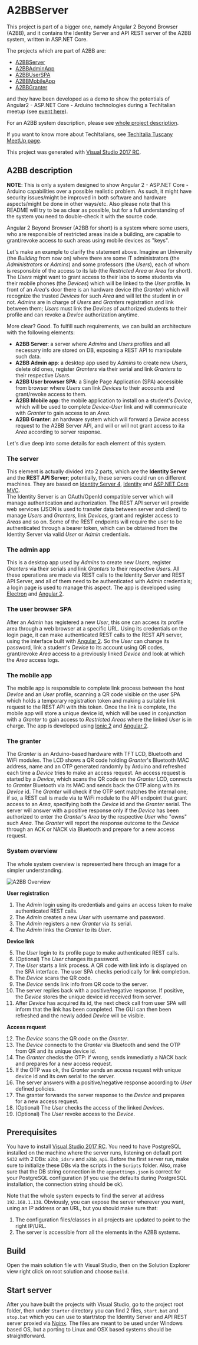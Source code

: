 # A2BBServer

This project is part of a bigger one, namely Angular 2 Beyond Browser (A2BB), and it contains the Identity Server and API REST server of the A2BB system, written in ASP.NET Core.

The projects which are part of A2BB are:
* [A2BBServer](https://github.com/marcuson/A2BBServer)
* [A2BBAdminApp](https://github.com/marcuson/A2BBAdminApp)
* [A2BBUserSPA](https://github.com/marcuson/A2BBUserSPA)
* [A2BBMobileApp](https://github.com/marcuson/A2BBMobileApp)
* [A2BBGranter](https://github.com/marcuson/A2BBGranter)

and they have been developed as a demo to show the potentials of Angular2 - ASP.NET Core - Arduino technologies during a TechItalian meetup
(see [event here](https://www.meetup.com/TechItaliaTuscany/events/237721715)).

For an A2BB system description, please see [whole project description](#a2bb-description).

If you want to know more about TechItalians, see [TechItalia Tuscany MeetUp page](https://www.meetup.com/it-IT/TechItaliaTuscany/).

This project was generated with [Visual Studio 2017 RC](https://www.visualstudio.com/it/vs/visual-studio-2017-rc/).

## A2BB description

**NOTE**: This is only a system designed to show Angular 2 - ASP.NET Core - Arduino capabilities over a possible realistic problem. As such, it might have security issues/might be improved in both software and hardware aspects/might be done in other ways/etc. Also please note that this README will try to be as clear as possible, but for a full understanding of the system you need to double-check it with the source code.

Angular 2 Beyond Browser (A2BB for short) is a system where some users, who are responsible of restricted areas inside a building, are capable to grant/revoke access to such areas using mobile devices as "keys".

Let's make an example to clarify the statement above. Imagine an University (the *Building* from now on) where there are some IT administrators (the *Administrators* or *Admins*) and some professors (the *Users*), each of whom is responsible of the access to its lab (the *Restricted Area* or *Area* for short). The *Users* might want to grant access to their labs to some students via their mobile phones (the *Devices*) which will be linked to the *User* profile. In front of an *Area*'s door there is an hardware device (the *Granter*) which will recognize the trusted *Devices* for such *Area* and will let the student in or not. *Admins* are in charge of *Users* and *Granters* registration and link between them; *Users* must link the *Devices* of authorized students to their profile and can revoke a *Device* authorization anytime.

More clear? Good. To fulfill such requirements, we can build an architecture with the following elements:

* **A2BB Server**: a server where *Admins* and *Users* profiles and all necessary info are stored on DB, exposing a REST API to manipulate such data.
* **A2BB Admin app**: a desktop app used by *Admins* to create new *Users*, delete old ones, register *Granters* via their serial and link *Granters* to their respective *Users*.
* **A2BB User browser SPA**: a Single Page Application (SPA) accessible from browser where *Users* can link *Devices* to their accounts and grant/revoke access to them.
* **A2BB Mobile app**: the mobile application to install on a student's *Device*, which will be used to complete *Device*-*User* link and will communicate with *Granter* to gain access to an *Area*.
* **A2BB Granter**: an hardware system which will forward a *Device* access request to the A2BB Server API, and will or will not grant access to ita *Area* according to server response.

Let's dive deep into some details for each element of this system.

### The server

This element is actually divided into 2 parts, which are the **Identity Server** and the **REST API Server**; potentially, these servers could run on different machines. They are based on [Identity Server 4](http://docs.identityserver.io/en/release/), [Identity](https://docs.microsoft.com/en-us/aspnet/core/security/authentication/identity) and [ASP.NET Core MVC](https://docs.microsoft.com/en-us/aspnet/core/tutorials/first-web-api).  
The Identity Server is an OAuth/OpenId compatible server which will manage authentication and authorization. The REST API server will provide web services (JSON is used to transfer data between server and client) to manage *Users* and *Granters*, link *Devices*, grant and register access to *Areas* and so on. Some of the REST endpoints will require the user to be authenticated through a bearer token, which can be obtained from the Identity Server via valid *User* or *Admin* credentials.

### The admin app

This is a desktop app used by *Admins* to create new *Users*, register *Granters* via their serials and link *Granters* to their respective *Users*. All these operations are made via REST calls to the Identity Server and REST API Server, and all of them need to be authenticated with *Admin* credentials; a login page is used to manage this aspect. The app is developed using [Electron](https://electron.atom.io/) and [Angular 2](https://angular.io/).

### The user browser SPA

After an *Admin* has registered a new *User*, this one can access its profile area through a web browser at a specific URL. Using its credentials on the login page, it can make authenticated REST calls to the REST API server, using the interface built with [Angular 2](https://angular.io/). So the *User* can change its password, link a student's *Device* to its account using QR codes, grant/revoke *Area* access to a previously linked *Device* and look at which the *Area* access logs.

### The mobile app

The mobile app is responsible to complete link process between the host *Device* and an *User* profile, scanning a QR code visible on the user SPA which holds a temporary registration token and making a suitable link request to the REST API with this token. Once the link is complete, the mobile app will store a unique device id, which will be used in conjunction with a *Granter* to gain access to *Restricted Areas* where the linked *User* is in charge. The app is developed using [Ionic 2](http://ionic.io/2) and [Angular 2](https://angular.io/).

### The granter

The *Granter* is an Arduino-based hardware with TFT LCD, Bluetooth and WiFi modules. The LCD shows a QR code holding *Granter*'s Bluetooth MAC address, name and an OTP generated randomly by Arduino and refreshed each time a *Device* tries to make an access request. An access request is started by a *Device*, which scans the QR code on the *Granter* LCD, connects to *Granter* Bluetooth via its MAC and sends back the OTP along with its *Device* id. The *Granter* will check if the OTP sent matches the internal one; if so, a REST call is made via te WiFi module to the API endpoint that grant access to an *Area*, specifying both the *Device* id and the *Granter* serial. The server will answer with a positive response only if the *Device* has been authorized to enter the *Granter*'s *Area* by the respective *User* who "owns" such *Area*. The *Granter* will report the response outcome to the *Device* through an ACK or NACK via Bluetooth and prepare for a new access request.

### System overview

The whole system overview is represented here through an image for a simpler understanding.

![A2BB Overview](/Docs/overview.png)

**User registration**

1. The *Admin* login using its credentials and gains an access token to make authenticated REST calls.
2. The *Admin* creates a new *User* with username and password.
3. The *Admin* registers a new *Granter* via its serial.
4. The *Admin* links the *Granter* to its *User*.

**Device link**

5. The *User* login to its profile page to make authenticated REST calls.
6. (Optional) The *User* changes its password.
7. The *User* starts a link process. A QR code with link info is displayed on the SPA interface. The user SPA checks periodically for link completion.
8. The *Device* scans the QR code.
9. The *Device* sends link info from QR code to the server.
10. The server replies back with a positive/negative response. If positive, the *Device* stores the unique device id received from server. 
11. After *Device* has acquired its id, the next check call from user SPA will inform that the link has been completed. The GUI can then been refreshed and the newly added *Device* will be visible.

**Access request**

12. The *Device* scans the QR code on the *Granter*.
13. The *Device* connects to the *Granter* via Bluetooth and send the OTP from QR and its unique device id.
14. The *Granter* checks the OTP: if wrong, sends immediatly a NACK back and prepares for a new access request.
15. If the OTP was ok, the *Granter* sends an access request with unique device id and its own serial to the server.
16. The server answers with a positive/negative response according to *User* defined policies.
17. The granter forwards the server response to the *Device* and prepares for a new access request.
18. (Optional) The *User* checks the access of the linked *Devices*.
19. (Optional) The *User* revoke access to the *Device*.

## Prerequisites

You have to install [Visual Studio 2017 RC](https://www.visualstudio.com/it/vs/visual-studio-2017-rc/).
You need to have PostgreSQL installed on the machine where the server runs, listening on default port `5432` with 2 DBs: `a2bb_idsrv` and `a2bb_api`. Before the first server run, make sure to initialize these DBs via the scripts in the `Scripts` folder. Also, make sure that the DB string connection in the `appsettings.json` is correct for your PostgreSQL configuration (if you use the defaults during PostgreSQL installation, the connection string should be ok).

Note that the whole system expects to find the server at address `192.168.1.138`. Obviously, you can expose the server wherever you want, using an IP address or an URL, but you should make sure that:

1. The configuration files/classes in all projects are updated to point to the right IP/URL.
2. The server is accessible from all the elements in the A2BB systems.

## Build

Open the main solution file with Visual Studio, then on the Solution Explorer view right click on root solution and choose `Build`.

## Start server

After you have built the projects with Visual Studio, go to the project root folder, then under `Starter` directory you can find 2 files, `start.bat` and `stop.bat` which you can use to start/stop the Identity Server and API REST server proxied via [Nginx](https://www.nginx.com/resources/wiki/). The files are meant to be used under Windows based OS, but a porting to Linux and OSX based systems should be straightforward.
